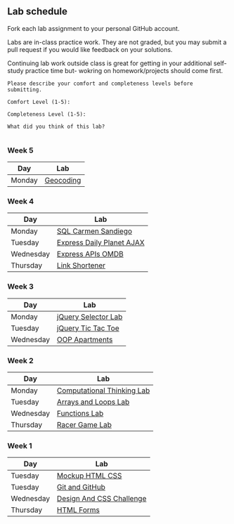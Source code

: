 ## Lab schedule

Fork each lab assignment to your personal GitHub account.

Labs are in-class practice work. They are not graded, but you may submit a pull request if you would like feedback on your solutions.

Continuing lab work outside class is great for getting in your additional self-study practice time but- wokring on homework/projects should come first.

```
Please describe your comfort and completeness levels before submitting.

Comfort Level (1-5):

Completeness Level (1-5):

What did you think of this lab?


```

### Week 5

| Day      | Lab                                                                       |
| ------   | --------                                                                  |
| Monday   | [Geocoding](https://github.com/WDI-SEA/express-geocode-maps-example)     |


### Week 4

| Day      | Lab                                                                       |
| ------   | --------                                                                  |
| Monday   | [SQL Carmen Sandiego](https://github.com/WDI-SEA/sql-carmen-san-diego)     |
| Tuesday   | [Express Daily Planet AJAX](https://github.com/WDI-SEA/express-daily-planet-ajax)     |
| Wednesday   | [Express APIs OMDB](https://github.com/WDI-SEA/express-apis-omdb)     |
| Thursday   | [Link Shortener](https://github.com/WDI-SEA/link-shortener)     |



### Week 3

| Day      | Lab                                                                       |
| ------   | --------                                                                  |
| Monday   | [jQuery Selector Lab](https://github.com/WDI-SEA/jquery-selector-lab)             |
| Tuesday   | [jQuery Tic Tac Toe](https://github.com/WDI-SEA/jquery-tic-tac-toe)             |
| Wednesday   | [OOP Apartments](https://github.com/WDI-SEA/oop-apartments)             |


### Week 2

| Day        | Lab                                                                       |
| ------     | --------                                                                  |
| Monday     | [Computational Thinking Lab](https://github.com/WDI-SEA/computational-thinking-lab)             |
| Tuesday    | [Arrays and Loops Lab](https://github.com/WDI-SEA/arrays-loops-lab)       |
| Wednesday  | [Functions Lab](https://github.com/WDI-SEA/functions-lab)       |
| Thursday   | [Racer Game Lab](https://github.com/WDI-SEA/racer-game-lab)     |


### Week 1

| Day       | Lab                                                                       |
| ------    | --------                                                                  |
| Tuesday   | [Mockup HTML CSS](https://github.com/WDI-SEA/mockup-html-css)             |
| Tuesday   | [Git and GitHub](https://github.com/WDI-SEA/git-github-lab)       |
| Wednesday | [Design And CSS Challenge](https://github.com/WDI-SEA/design-css-challenge-lab)     |
| Thursday  | [HTML Forms](https://github.com/WDI-SEA/html-forms-lab)               |
